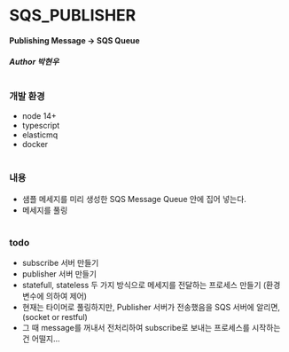 # SQS_PUBLISHER
#### Publishing Message -> SQS Queue
##### Author 박현우
#
### 개발 환경
* node 14+
* typescript
* elasticmq
* docker
#
### 내용
* 샘플 메세지를 미리 생성한 SQS Message Queue 안에 집어 넣는다.
* 메세지를 풀링
#
### todo
* subscribe 서버 만들기
* publisher 서버 만들기
* statefull, stateless 두 가지 방식으로 메세지를 전달하는 프로세스 만들기 (환경 변수에 의하여 제어)
* 현재는 타이머로 풀링하지만, Publisher 서버가 전송했음을 SQS 서버에 알리면, (socket or restful)
* 그 때 message를 꺼내서 전처리하여 subscribe로 보내는 프로세스를 시작하는 건 어떨지...